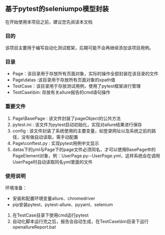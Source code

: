 ## 基于pytest的seleniumpo模型封装
在开始使用本项目之前，建议您先阅读本文档
### 目的
该项目主要用于编写自动化测试框架，后期可能不会再继续添加该项目用例。
### 目录
- Page：该目录用于存放所有页面对象，实际的操作全部封装在该目录的文件
- Page\\datas :该目录用于存放所有页面对象的xpath值
- TestCase：该目录用于存放测试用例，使用了pytest框架进行管理
- TestCase\\bin: 存放有关allure报告的cmd语句操作

### 重要文件
1. Page\\BasePage : 该文件封装了pageObject的公共方法
2. pytest.ini : 该文件为pytest启动初始化，实现对allure结果进行保存
3. config : 该文件封装了系统使用的主要变量，如登录网址以及系统之前的路径，没有做自动读取，需手动配置
4. Page\\conftest.py : 实现pytest用例中文显示
5. datas下的yml与Page下的page文件必须同名，才可以使用BasePage中的PageElement对象，例：UserPage.py--UserPage.yml，这样系统会在调用UserPage时自动读取同名yml里面的文件

### 使用说明
环境准备：
- 安装和配置环境变量allure、chromedriver 
- pip安装pytest、pytest-allure、pyyaml、selenium

1. 在TestCase目录下使用cmd运行pytest
2. 自动化脚本运行完之后，报告会自动生成，在TestCase\\bin目录下运行openallureReport.bat

